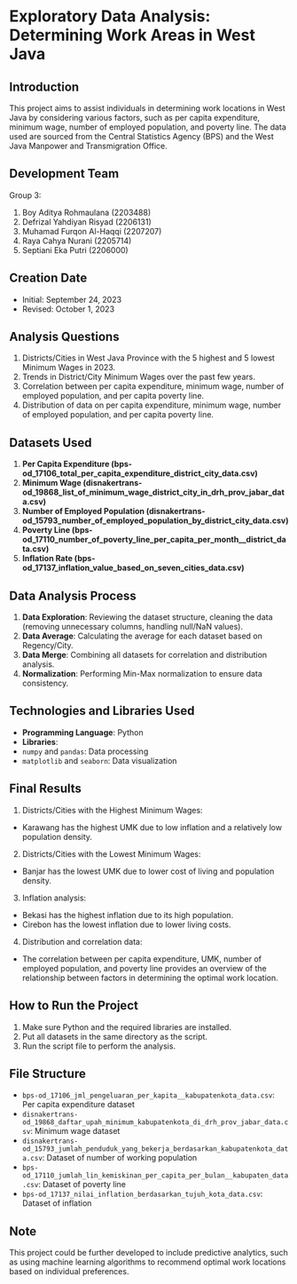 # Exploratory Data Analysis: Determining Work Areas in West Java

## Introduction
This project aims to assist individuals in determining work locations in West Java by considering various factors, such as per capita expenditure, minimum wage, number of employed population, and poverty line. The data used are sourced from the Central Statistics Agency (BPS) and the West Java Manpower and Transmigration Office.

## Development Team
Group 3:
1. Boy Aditya Rohmaulana (2203488)
2. Defrizal Yahdiyan Risyad (2206131)
3. Muhamad Furqon Al-Haqqi (2207207)
4. Raya Cahya Nurani (2205714)
5. Septiani Eka Putri (2206000)

## Creation Date
- Initial: September 24, 2023
- Revised: October 1, 2023

## Analysis Questions
1. Districts/Cities in West Java Province with the 5 highest and 5 lowest Minimum Wages in 2023.
2. Trends in District/City Minimum Wages over the past few years.
3. Correlation between per capita expenditure, minimum wage, number of employed population, and per capita poverty line.
4. Distribution of data on per capita expenditure, minimum wage, number of employed population, and per capita poverty line.

## Datasets Used
1. **Per Capita Expenditure (bps-od_17106_total_per_capita_expenditure_district_city_data.csv)**
2. **Minimum Wage (disnakertrans-od_19868_list_of_minimum_wage_district_city_in_drh_prov_jabar_data.csv)**
3. **Number of Employed Population (disnakertrans-od_15793_number_of_employed_population_by_district_city_data.csv)**
4. **Poverty Line (bps-od_17110_number_of_poverty_line_per_capita_per_month__district_data.csv)**
5. **Inflation Rate (bps-od_17137_inflation_value_based_on_seven_cities_data.csv)**

## Data Analysis Process
1. **Data Exploration**: Reviewing the dataset structure, cleaning the data (removing unnecessary columns, handling null/NaN values).
2. **Data Average**: Calculating the average for each dataset based on Regency/City.
3. **Data Merge**: Combining all datasets for correlation and distribution analysis.
4. **Normalization**: Performing Min-Max normalization to ensure data consistency.

## Technologies and Libraries Used
- **Programming Language**: Python
- **Libraries**:
- `numpy` and `pandas`: Data processing
- `matplotlib` and `seaborn`: Data visualization

## Final Results
1. Districts/Cities with the Highest Minimum Wages:
- Karawang has the highest UMK due to low inflation and a relatively low population density.

2. Districts/Cities with the Lowest Minimum Wages:
- Banjar has the lowest UMK due to lower cost of living and population density.

3. Inflation analysis:
- Bekasi has the highest inflation due to its high population.
- Cirebon has the lowest inflation due to lower living costs.

4. Distribution and correlation data:
- The correlation between per capita expenditure, UMK, number of employed population, and poverty line provides an overview of the relationship between factors in determining the optimal work location.

## How to Run the Project
1. Make sure Python and the required libraries are installed.
2. Put all datasets in the same directory as the script.
3. Run the script file to perform the analysis.

## File Structure
- `bps-od_17106_jml_pengeluaran_per_kapita__kabupatenkota_data.csv`: Per capita expenditure dataset
- `disnakertrans-od_19868_daftar_upah_minimum_kabupatenkota_di_drh_prov_jabar_data.csv`: Minimum wage dataset
- `disnakertrans-od_15793_jumlah_penduduk_yang_bekerja_berdasarkan_kabupatenkota_data.csv`: Dataset of number of working population
- `bps-od_17110_jumlah_lin_kemiskinan_per_capita_per_bulan__kabupaten_data.csv`: Dataset of poverty line
- `bps-od_17137_nilai_inflation_berdasarkan_tujuh_kota_data.csv`: Dataset of inflation

## Note
This project could be further developed to include predictive analytics, such as using machine learning algorithms to recommend optimal work locations based on individual preferences.